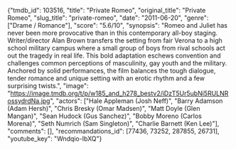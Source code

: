 {"tmdb_id": 103516, "title": "Private Romeo", "original_title": "Private Romeo", "slug_title": "private-romeo", "date": "2011-06-20", "genre": ["Drame / Romance"], "score": "5.6/10", "synopsis": "Romeo and Juliet has never been more provocative than in this contemporary all-boy staging. Writer/director Alan Brown transfers the setting from fair Verona to a high school military campus where a small group of boys from rival schools act out the tragedy in real life. This bold adaptation eschews convention and challenges common perceptions of masculinity, gay youth and the military. Anchored by solid performances, the film balances the tough dialogue, tender romance and unique setting with an erotic rhythm and a few surprising twists.", "image": "https://image.tmdb.org/t/p/w185_and_h278_bestv2/iDzT5Ur5ubNi5RULNRossydrdNa.jpg", "actors": ["Hale Appleman (Josh Neff)", "Barry Adamson (Adam Hersh)", "Chris Bresky (Omar Madsen)", "Matt Doyle (Glen Mangan)", "Sean Hudock (Gus Sanchez)", "Bobby Moreno (Carlos Morena)", "Seth Numrich (Sam Singleton)", "Charlie Barnett (Ken Lee)"], "comments": [], "recommandations_id": [77436, 73252, 287855, 26731], "youtube_key": "Wndqio-IbXQ"}